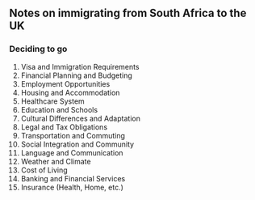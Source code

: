 ##  Notes on immigrating from South Africa to the UK 

### Deciding to go

1. Visa and Immigration Requirements
2. Financial Planning and Budgeting
3. Employment Opportunities
4. Housing and Accommodation
5. Healthcare System
6. Education and Schools
7. Cultural Differences and Adaptation
8. Legal and Tax Obligations
9. Transportation and Commuting
10. Social Integration and Community
11. Language and Communication
12. Weather and Climate
13. Cost of Living
14. Banking and Financial Services
15. Insurance (Health, Home, etc.)
